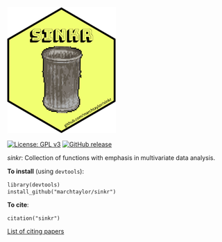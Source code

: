 <img src="hexSticker/hexSticker_sinkr.png" width="250"/>

[![License: GPL v3](https://img.shields.io/badge/License-GPL%20v3-blue.svg)](http://www.gnu.org/licenses/gpl-3.0) [![GitHub release](https://img.shields.io/github/release/marchtaylor/sinkr.svg)](https://github.com/marchtaylor/sinkr/releases)

*sinkr*: Collection of functions with emphasis in multivariate data analysis.

**To install** (using `devtools`):

```         
library(devtools)
install_github("marchtaylor/sinkr")
```

**To cite**:

```         
citation("sinkr") 
```

[List of citing papers](inst/citations.md)
